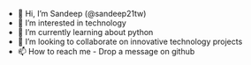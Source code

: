 - 👋 Hi, I’m Sandeep (@sandeep21tw)
- 👀 I’m interested in technology
- 🌱 I’m currently learning about python
- 💞️ I’m looking to collaborate on innovative technology projects
- 📫 How to reach me - Drop a message on github

<!---
sandeep21tw/sandeep21tw is a ✨ special ✨ repository because its `README.md` (this file) appears on your GitHub profile.
You can click the Preview link to take a look at your changes.
--->
